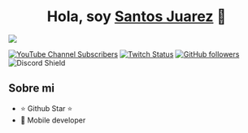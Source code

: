 
<div align="center">
<h1 align="center">Hola, soy <a href="https://aristi.dev">Santos Juarez</a> 👋</h1>
</div>
<img src="[https://imgur.com/a/VfJU2E6](https://i.imgur.com/i1Sus5J.png)">

[![YouTube Channel Subscribers](https://img.shields.io/youtube/channel/subscribers/UCIjEgHA1vatSR2K4rfcdNRg?style=social)](https://youtube.com/aristidevs?sub_confirmation=1)
[![Twitch Status](https://img.shields.io/twitch/status/aristidevs?style=social)](https://www.twitch.tv/aristidevs)
[![GitHub followers](https://img.shields.io/github/followers/arisguimera?style=social)](https://github.com/ArisGuimera)
![Discord Shield](https://discordapp.com/api/guilds/807719549075980308/widget.png?style=shield)

## Sobre mi

- ⭐ Github Star ⭐ 
- 📲 Mobile developer
<br>
